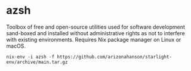 # azsh

Toolbox of free and open-source utilities used for software development
sand-boxed and installed without administrative rights as not to interfere
with existing environments. Requires Nix package manager on Linux or macOS.

`nix-env -i azsh -f https://github.com/arizonahanson/starlight-env/archive/main.tar.gz`

